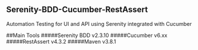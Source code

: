 ## Serenity-BDD-Cucumber-RestAssert
Automation Testing for UI and API using Serenity integrated with Cucumber


##Main Tools
#####Serenity BDD v2.3.10
#####Cucumber v6.xx
#####RestAssert v4.3.2
#####Maven v3.8.1